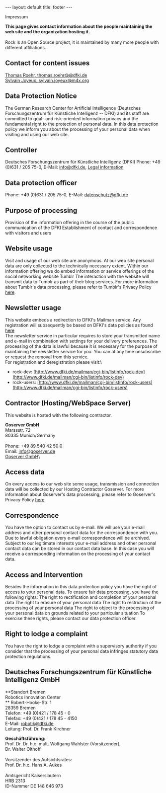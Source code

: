 --- layout: default title: footer ---

Impressum

**This page gives contact information about the people maintaining the
web site and the organization hosting it.**\
\
 Rock is an Open Source project, it is maintained by many more people
with different affiliations.

Contact for content issues
--------------------------

[Thomas Roehr, thomas.roehr@@dfki.de](mailto:thomas.roehr@dfki.de)\
 [Sylvain Joyeux, sylvain.joyeux@m4x.org](mailto:sylvain.joyeux@m4x.org)

Data Protection Notice
----------------------

The German Research Center for Artificial Intelligence (Deutsches
Forschungszentrum für Künstliche Intelligenz -- DFKI) and its staff are
committed to goal- and risk-oriented information privacy and the
fundamental right to the protection of personal data. In this data
protection policy we inform you about the processing of your personal
data when visiting and using our web site.

Controller
----------

Deutsches Forschungszentrum für Künstliche Intelligenz (DFKI) Phone: +49
(0)631 / 205 75-0, E-Mail: [info@dfki.de](mailto:info@dfki.de), [Legal
information](https://www.dfki.de/web/legal-info-en)

Data protection officer
-----------------------

Phone: +49 (0)631 / 205 75-0, E-Mail:
[datenschutz@dfki.de](mailto:datenschutz@dfki.de)

Purpose of processing
---------------------

Provision of the information offering in the course of the public
communication of the DFKI Establishment of contact and correspondence
with visitors and users

Website usage
-------------

Visit and usage of our web site are anonymous. At our web site personal
data are only collected to the technically necessary extent. Within our
information offering we do embed information or service offerings of the
social networking website Tumblr The interaction with the website will
transmit data to Tumblr as part of their blog services. For more
information about Tumblr's data processing, please refer to Tumblr's
Privacy Policy [here](https://www.tumblr.com/privacy).

Newsletter usage
----------------

This website embeds a redirection to DFKI's Mailman service. Any
registration will subsequently be based on DFKI's data policies as found
[here](https://www.dfki.de/web/data-protection-en)\
 The newsletter service in particular requires to store your transmitted
name and e-mail in combination with settings for your delivery
preferences. The processing of the data is lawful because it is
necessary for the purpose of maintaining the newsletter service for you.
You can at any time unsubscribe or request the removal from this
service.\
 For registration and deregistration please visit:\

-   rock-dev:
    [http://www.dfki.de/mailman/cgi-bin/listinfo/rock-dev](http://www.dfki.de/mailman/cgi-bin/listinfo/rock-dev)
-   rock-users:
    [http://www.dfki.de/mailman/cgi-bin/listinfo/rock-users](http://www.dfki.de/mailman/cgi-bin/listinfo/rock-users)

Contractor (Hosting/WebSpace Server)
------------------------------------

This website is hosted with the following contractor.

**Goserver GmbH**\
 Marssstr. 72\
 80335 Munich/Germany\
\
 Phone: +49 89 540 42 50 0\
 Email: [info@goserver.de](mailto:info@goserver.de)\
 [Goserver GmbH](http://www.goserver.de)\

Access data
-----------

On every access to our web site some usage, transmission and connection
data will be collected by our Hosting Contractor Goserver. For more
information about Goserver's data processing, please refer to Goserver's
Privacy Policy [here](https://www.goserver.de/privacy-webtracking).

Correspondence
--------------

You have the option to contact us by e-mail. We will use your e-mail
address and other personal contact data for the correspondence with you.
Due to lawful obligation every e-mail correspondence will be archived.
Subject to our legitimate interests your e-mail address and other
personal contact data can be stored in our contact data base. In this
case you will receive a corresponding information on the processing of
your contact data.

Access and Intervention
-----------------------

Besides the information in this data protection policy you have the
right of access to your personal data. To ensure fair data processing,
you have the following rights: The right to rectification and completion
of your personal data The right to erasure of your personal data The
right to restriction of the processing of your personal data The right
to object to the processing of your personal data on grounds related to
your particular situation To exercise these rights, please contact our
data protection officer.

Right to lodge a complaint
--------------------------

You have the right to lodge a complaint with a supervisory authority if
you consider that the processing of your personal data infringes
statutory data protection regulations.

Deutsches Forschungszentrum für Künstliche Intelligenz GmbH
-----------------------------------------------------------

**Standort Bremen\
Robotics Innovation Center\
** Robert-Hooke-Str. 1\
 28359 Bremen\
 Telefon: +49 (0)421 / 178 45 - 0\
 Telefax: +49 (0)421 / 178 45 - 4150\
 E-Mail: [robotik@dfki.de](mailto:robotik@dfki.de)\
 Leitung: Prof. Dr. Frank Kirchner

**Geschäftsführung:**\
 Prof. Dr. Dr. h.c. mult. Wolfgang Wahlster (Vorsitzender),\
 Dr. Walter Olthoff\
\
 Vorsitzender des Aufsichtsrates:\
 Prof. Dr. h.c. Hans A. Aukes\
\
 Amtsgericht Kaiserslautern\
 HRB 2313\
 ID-Nummer DE 148 646 973
